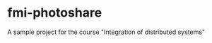 fmi-photoshare
==============

A sample project for the course "Integration of distributed systems"
